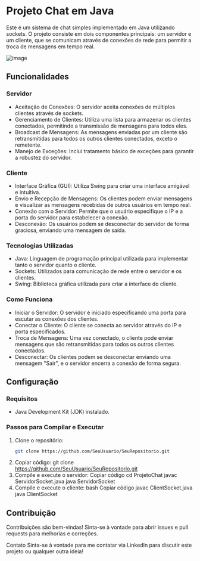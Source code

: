 # Projeto Chat em Java
Este é um sistema de chat simples implementado em Java utilizando sockets. O projeto consiste em dois componentes principais: um servidor e um cliente, que se comunicam através de conexões de rede para permitir a troca de mensagens em tempo real.

![image](https://github.com/ElielFreitas/Chat/assets/105892996/9340d37f-3cdd-439b-bd98-60548700117e)

## Funcionalidades
### Servidor
- Aceitação de Conexões: O servidor aceita conexões de múltiplos clientes através de sockets.
- Gerenciamento de Clientes: Utiliza uma lista para armazenar os clientes conectados, permitindo a transmissão de mensagens para todos eles.
- Broadcast de Mensagens: As mensagens enviadas por um cliente são retransmitidas para todos os outros clientes conectados, exceto o remetente.
- Manejo de Exceções: Inclui tratamento básico de exceções para garantir a robustez do servidor.
### Cliente
- Interface Gráfica (GUI): Utiliza Swing para criar uma interface amigável e intuitiva.
- Envio e Recepção de Mensagens: Os clientes podem enviar mensagens e visualizar as mensagens recebidas de outros usuários em tempo real.
- Conexão com o Servidor: Permite que o usuário especifique o IP e a porta do servidor para estabelecer a conexão.
- Desconexão: Os usuários podem se desconectar do servidor de forma graciosa, enviando uma mensagem de saída.
### Tecnologias Utilizadas
- Java: Linguagem de programação principal utilizada para implementar tanto o servidor quanto o cliente.
- Sockets: Utilizados para comunicação de rede entre o servidor e os clientes.
- Swing: Biblioteca gráfica utilizada para criar a interface do cliente.
### Como Funciona
- Iniciar o Servidor: O servidor é iniciado especificando uma porta para escutar as conexões dos clientes.
- Conectar o Cliente: O cliente se conecta ao servidor através do IP e porta especificados.
- Troca de Mensagens: Uma vez conectado, o cliente pode enviar mensagens que são retransmitidas para todos os outros clientes conectados.
- Desconectar: Os clientes podem se desconectar enviando uma mensagem "Sair", e o servidor encerra a conexão de forma segura.
## Configuração
### Requisitos
- Java Development Kit (JDK) instalado.
### Passos para Compilar e Executar
1. Clone o repositório:
   ```bash
   git clone https://github.com/SeuUsuario/SeuRepositorio.git
2. Copiar código:
   git clone https://github.com/SeuUsuario/SeuRepositorio.git
4. Compile e execute o servidor:
Copiar código
cd ProjetoChat
javac ServidorSocket.java
java ServidorSocket
5. Compile e execute o cliente:
bash
Copiar código
javac ClientSocket.java
java ClientSocket
## Contribuição
Contribuições são bem-vindas! Sinta-se à vontade para abrir issues e pull requests para melhorias e correções.

Contato
Sinta-se à vontade para me contatar via LinkedIn para discutir este projeto ou qualquer outra ideia!
